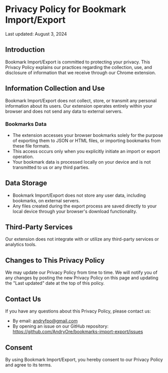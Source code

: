 # Privacy Policy for Bookmark Import/Export

Last updated: August 3, 2024

## Introduction

Bookmark Import/Export is committed to protecting your privacy. This Privacy Policy explains our practices regarding the collection, use, and disclosure of information that we receive through our Chrome extension.

## Information Collection and Use

Bookmark Import/Export does not collect, store, or transmit any personal information about its users. Our extension operates entirely within your browser and does not send any data to external servers.

### Bookmarks Data

- The extension accesses your browser bookmarks solely for the purpose of exporting them to JSON or HTML files, or importing bookmarks from these file formats.
- This access occurs only when you explicitly initiate an import or export operation.
- Your bookmark data is processed locally on your device and is not transmitted to us or any third parties.

## Data Storage

- Bookmark Import/Export does not store any user data, including bookmarks, on external servers.
- Any files created during the export process are saved directly to your local device through your browser's download functionality.

## Third-Party Services

Our extension does not integrate with or utilize any third-party services or analytics tools.

## Changes to This Privacy Policy

We may update our Privacy Policy from time to time. We will notify you of any changes by posting the new Privacy Policy on this page and updating the "Last updated" date at the top of this policy.

## Contact Us

If you have any questions about this Privacy Policy, please contact us:

- By email: andryfpo@gmail.com
- By opening an issue on our GitHub repository: https://github.com/AndryOre/bookmarks-import-export/issues

## Consent

By using Bookmark Import/Export, you hereby consent to our Privacy Policy and agree to its terms.
